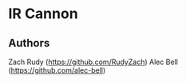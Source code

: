 # IR Cannon

## Authors

Zach Rudy (https://github.com/RudyZach)
Alec Bell (https://github.com/alec-bell)


